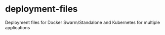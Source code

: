 # deployment-files
Deployment files for Docker Swarm/Standalone and Kubernetes for multiple applications

